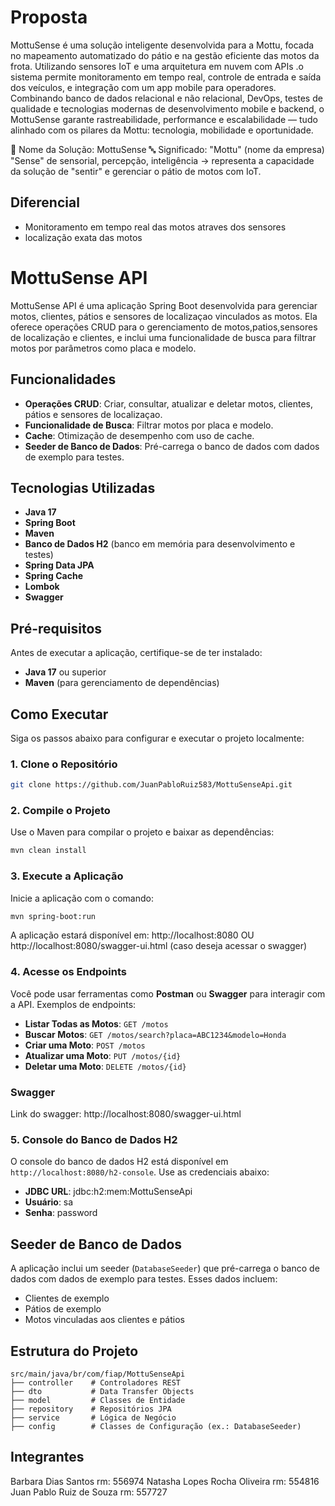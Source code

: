 # Proposta

MottuSense é uma solução inteligente desenvolvida para a Mottu, focada no mapeamento automatizado do pátio e na gestão eficiente das motos da frota.
Utilizando sensores IoT e uma arquitetura em nuvem com APIs .o sistema permite monitoramento em tempo real, controle de entrada e saída dos veículos, e integração com um app mobile para operadores.
Combinando banco de dados relacional e não relacional, DevOps, testes de qualidade e tecnologias modernas de desenvolvimento mobile e backend, o MottuSense garante rastreabilidade, performance e escalabilidade — tudo alinhado com os pilares da Mottu: tecnologia, mobilidade e oportunidade.

🛵 Nome da Solução: MottuSense
🔤 Significado:
"Mottu" (nome da empresa)
"Sense" de sensorial, percepção, inteligência → representa a capacidade da solução de "sentir" e gerenciar o pátio de motos com IoT.

## Diferencial

- Monitoramento em tempo real das motos atraves dos sensores
- localização exata das motos


# MottuSense API

MottuSense API é uma aplicação Spring Boot desenvolvida para gerenciar motos, clientes, pátios e sensores de localizaçao vinculados as motos. Ela oferece operações CRUD para o gerenciamento de motos,patios,sensores de localização e clientes, e inclui uma funcionalidade de busca para filtrar motos por parâmetros como placa e modelo.

## Funcionalidades

- **Operações CRUD**: Criar, consultar, atualizar e deletar motos, clientes, pátios e sensores de localizaçao.
- **Funcionalidade de Busca**: Filtrar motos por placa e modelo.
- **Cache**: Otimização de desempenho com uso de cache.
- **Seeder de Banco de Dados**: Pré-carrega o banco de dados com dados de exemplo para testes.

## Tecnologias Utilizadas

- **Java 17**
- **Spring Boot**
- **Maven**
- **Banco de Dados H2** (banco em memória para desenvolvimento e testes)
- **Spring Data JPA**
- **Spring Cache**
- **Lombok**
- **Swagger**

## Pré-requisitos

Antes de executar a aplicação, certifique-se de ter instalado:

- **Java 17** ou superior
- **Maven** (para gerenciamento de dependências)

## Como Executar

Siga os passos abaixo para configurar e executar o projeto localmente:

### 1. Clone o Repositório

```bash
git clone https://github.com/JuanPabloRuiz583/MottuSenseApi.git
```

### 2. Compile o Projeto

Use o Maven para compilar o projeto e baixar as dependências:

```bash
mvn clean install
```

### 3. Execute a Aplicação

Inicie a aplicação com o comando:

```bash
mvn spring-boot:run
```

A aplicação estará disponível em: http://localhost:8080  OU  http://localhost:8080/swagger-ui.html (caso deseja acessar o swagger)

### 4. Acesse os Endpoints

Você pode usar ferramentas como **Postman** ou **Swagger** para interagir com a API. Exemplos de endpoints:

- **Listar Todas as Motos**: `GET /motos`
- **Buscar Motos**: `GET /motos/search?placa=ABC1234&modelo=Honda`
- **Criar uma Moto**: `POST /motos`
- **Atualizar uma Moto**: `PUT /motos/{id}`
- **Deletar uma Moto**: `DELETE /motos/{id}`

### Swagger

Link do swagger: http://localhost:8080/swagger-ui.html


### 5. Console do Banco de Dados H2

O console do banco de dados H2 está disponível em `http://localhost:8080/h2-console`. Use as credenciais abaixo:

- **JDBC URL**: jdbc:h2:mem:MottuSenseApi
- **Usuário**: sa
- **Senha**: password

## Seeder de Banco de Dados

A aplicação inclui um seeder (`DatabaseSeeder`) que pré-carrega o banco de dados com dados de exemplo para testes. Esses dados incluem:

- Clientes de exemplo
- Pátios de exemplo
- Motos vinculadas aos clientes e pátios

## Estrutura do Projeto

```
src/main/java/br/com/fiap/MottuSenseApi
├── controller    # Controladores REST
├── dto           # Data Transfer Objects
├── model         # Classes de Entidade
├── repository    # Repositórios JPA
├── service       # Lógica de Negócio
├── config        # Classes de Configuração (ex.: DatabaseSeeder)
```

## Integrantes

Barbara Dias Santos rm: 556974
Natasha Lopes Rocha Oliveira rm: 554816
Juan Pablo Ruiz de Souza rm: 557727

